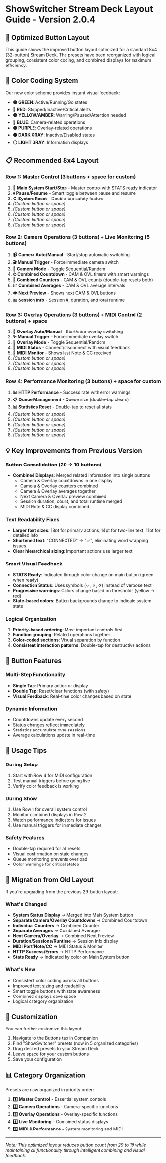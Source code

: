 # ShowSwitcher Stream Deck Layout Guide - Version 2.0.4

## 🎯 Optimized Button Layout

This guide shows the improved button layout optimized for a standard 8x4 (32-button) Stream Deck. The presets have been reorganized with logical grouping, consistent color coding, and combined displays for maximum efficiency.

## 🎨 Color Coding System

Our new color scheme provides instant visual feedback:

- **🟢 GREEN**: Active/Running/Go states
- **🔴 RED**: Stopped/Inactive/Critical alerts
- **🟡 YELLOW/AMBER**: Warning/Paused/Attention needed
- **🔵 BLUE**: Camera-related operations
- **🟣 PURPLE**: Overlay-related operations
- **⚫ DARK GRAY**: Inactive/Disabled states
- **⚪ LIGHT GRAY**: Information displays

## 📋 Recommended 8x4 Layout

### Row 1: Master Control (3 buttons + space for custom)

1. **🔴 Main System Start/Stop** - Master control with STATS ready indicator
2. **⏸ Pause/Resume** - Smart toggle between pause and resume
3. **↻ System Reset** - Double-tap safety feature
4. _(Custom button or space)_
5. _(Custom button or space)_
6. _(Custom button or space)_
7. _(Custom button or space)_
8. _(Custom button or space)_

### Row 2: Camera Operations (3 buttons) + Live Monitoring (5 buttons)

1. **📹 Camera Auto/Manual** - Start/stop automatic switching
2. **🎬 Manual Trigger** - Force immediate camera switch
3. **🔀 Camera Mode** - Toggle Sequential/Random
4. **⏱ Combined Countdown** - CAM & OVL timers with smart warnings
5. **🔢 Combined Counters** - CAM & OVL counts (double-tap resets both)
6. **📈 Combined Averages** - CAM & OVL average intervals
7. **👁 Next Preview** - Shows next CAM & OVL buttons
8. **📊 Session Info** - Session #, duration, and total runtime

### Row 3: Overlay Operations (3 buttons) + MIDI Control (2 buttons) + space

1. **🎨 Overlay Auto/Manual** - Start/stop overlay switching
2. **✨ Manual Trigger** - Force immediate overlay switch
3. **🔀 Overlay Mode** - Toggle Sequential/Random
4. **🎹 MIDI Status** - Connect/disconnect with visual feedback
5. **🎵 MIDI Monitor** - Shows last Note & CC received
6. _(Custom button or space)_
7. _(Custom button or space)_
8. _(Custom button or space)_

### Row 4: Performance Monitoring (3 buttons) + space for custom

1. **📊 HTTP Performance** - Success rate with error warnings
2. **📋 Queue Management** - Queue size (double-tap clears)
3. **📊 Statistics Reset** - Double-tap to reset all stats
4. _(Custom button or space)_
5. _(Custom button or space)_
6. _(Custom button or space)_
7. _(Custom button or space)_
8. _(Custom button or space)_

## 💡 Key Improvements from Previous Version

### Button Consolidation (29 → 19 buttons)

- **Combined Displays**: Merged related information into single buttons
  - Camera & Overlay countdowns in one display
  - Camera & Overlay counters combined
  - Camera & Overlay averages together
  - Next Camera & Overlay preview combined
  - Session duration, count, and total runtime merged
  - MIDI Note & CC display combined

### Text Readability Fixes

- **Larger font sizes**: 18pt for primary actions, 14pt for two-line text, 11pt for detailed info
- **Shortened text**: "CONNECTED" → "✓", eliminating word wrapping issues
- **Clear hierarchical sizing**: Important actions use larger text

### Smart Visual Feedback

- **STATS Ready**: Indicated through color change on main button (green when ready)
- **Connection Status**: Uses symbols (✓, ✗, ⟳) instead of verbose text
- **Progressive warnings**: Colors change based on thresholds (yellow → red)
- **State-based colors**: Button backgrounds change to indicate system state

### Logical Organization

1. **Priority-based ordering**: Most important controls first
2. **Function grouping**: Related operations together
3. **Color-coded sections**: Visual separation by function
4. **Consistent interaction patterns**: Double-tap for destructive actions

## 🔧 Button Features

### Multi-Step Functionality

- **Single Tap**: Primary action or display
- **Double Tap**: Reset/clear functions (with safety)
- **Visual Feedback**: Real-time color changes based on state

### Dynamic Information

- Countdowns update every second
- Status changes reflect immediately
- Statistics accumulate over sessions
- Average calculations update in real-time

## 📝 Usage Tips

### During Setup

1. Start with Row 4 for MIDI configuration
2. Test manual triggers before going live
3. Verify color feedback is working

### During Show

1. Use Row 1 for overall system control
2. Monitor combined displays in Row 2
3. Watch performance indicators for issues
4. Use manual triggers for immediate changes

### Safety Features

- Double-tap required for all resets
- Visual confirmation on state changes
- Queue monitoring prevents overload
- Color warnings for critical states

## 🚀 Migration from Old Layout

If you're upgrading from the previous 29-button layout:

### What's Changed

- **System Status Display** → Merged into Main System button
- **Separate Camera/Overlay Countdowns** → Combined Countdown
- **Individual Counters** → Combined Counter
- **Separate Averages** → Combined Averages
- **Next Camera/Overlay** → Combined Next Preview
- **Duration/Sessions/Runtime** → Session Info display
- **MIDI Port/Note/CC** → MIDI Status & Monitor
- **HTTP Success/Errors** → HTTP Performance
- **Stats Ready** → Indicated by color on Main System button

### What's New

- Consistent color coding across all buttons
- Improved text sizing and readability
- Smart toggle buttons with state awareness
- Combined displays save space
- Logical category organization

## 🎯 Customization

You can further customize this layout:

1. Navigate to the Buttons tab in Companion
2. Find "ShowSwitcher" presets (now in 5 organized categories)
3. Drag desired presets to your Stream Deck
4. Leave space for your custom buttons
5. Save your configuration

## 📊 Category Organization

Presets are now organized in priority order:

1. **1️⃣ Master Control** - Essential system controls
2. **2️⃣ Camera Operations** - Camera-specific functions
3. **3️⃣ Overlay Operations** - Overlay-specific functions
4. **4️⃣ Live Monitoring** - Combined status displays
5. **5️⃣ MIDI & Performance** - System monitoring and MIDI

---

_Note: This optimized layout reduces button count from 29 to 19 while maintaining all functionality through intelligent combining and visual feedback._
